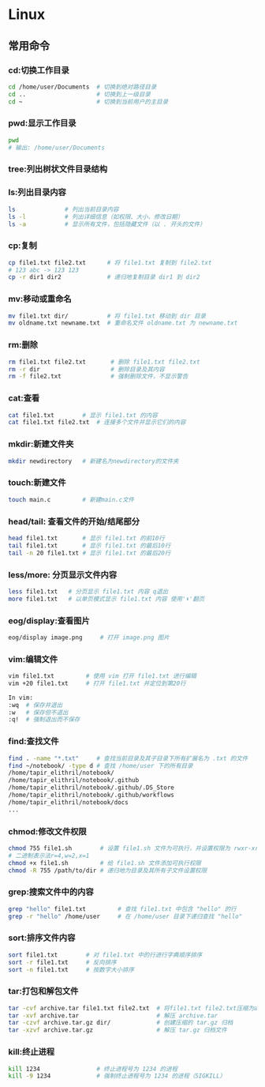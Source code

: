 # Linux
## 常用命令
### cd:切换工作目录
```sh
cd /home/user/Documents  # 切换到绝对路径目录
cd ..                    # 切换到上一级目录
cd ~                     # 切换到当前用户的主目录
```
### pwd:显示工作目录
```sh
pwd
# 输出: /home/user/Documents
```
### tree:列出树状文件目录结构  
### ls:列出目录内容
```sh
ls              # 列出当前目录内容
ls -l           # 列出详细信息（如权限、大小、修改日期）
ls -a           # 显示所有文件，包括隐藏文件（以 . 开头的文件）
```
### cp:复制
```sh
cp file1.txt file2.txt      # 将 file1.txt 复制到 file2.txt
# 123 abc -> 123 123
cp -r dir1 dir2             # 递归地复制目录 dir1 到 dir2
```
### mv:移动或重命名
```sh
mv file1.txt dir/           # 将 file1.txt 移动到 dir 目录
mv oldname.txt newname.txt  # 重命名文件 oldname.txt 为 newname.txt
```
### rm:删除
```sh
rm file1.txt file2.txt       # 删除 file1.txt file2.txt
rm -r dir                    # 删除目录及其内容
rm -f file2.txt              # 强制删除文件，不显示警告
```
### cat:查看
```sh
cat file1.txt        # 显示 file1.txt 的内容
cat file1.txt file2.txt  # 连接多个文件并显示它们的内容
```
### mkdir:新建文件夹
```sh
mkdir newdirectory   # 新建名为newdirectory的文件夹 
```
### touch:新建文件
```sh
touch main.c         # 新建main.c文件
``` 
### head/tail: 查看文件的开始/结尾部分
```sh
head file1.txt       # 显示 file1.txt 的前10行
tail file1.txt       # 显示 file1.txt 的最后10行
tail -n 20 file1.txt # 显示 file1.txt 的最后20行
```
### less/more: 分页显示文件内容
```sh
less file1.txt   # 分页显示 file1.txt 内容 q退出
more file1.txt   # 以单页模式显示 file1.txt 内容 使用'⬇'翻页
```
### eog/display:查看图片
```sh
eog/display image.png     # 打开 image.png 图片
```
### vim:编辑文件
```sh
vim file1.txt         # 使用 vim 打开 file1.txt 进行编辑
vim +20 file1.txt     # 打开 file1.txt 并定位到第20行
```
```sh
In vim:
:wq  # 保存并退出
:w   # 保存但不退出
:q!  # 强制退出而不保存
```
### find:查找文件
```sh
find . -name "*.txt"     # 查找当前目录及其子目录下所有扩展名为 .txt 的文件
find ~/notebook/ -type d # 查找 /home/user 下的所有目录
/home/tapir_elithril/notebook/
/home/tapir_elithril/notebook/.github
/home/tapir_elithril/notebook/.github/.DS_Store
/home/tapir_elithril/notebook/.github/workflows
/home/tapir_elithril/notebook/docs
...
```
### chmod:修改文件权限
```sh
chmod 755 file1.sh        # 设置 file1.sh 文件为可执行，并设置权限为 rwxr-xr-x
# 二进制表示法r=4,w=2,x=1
chmod +x file1.sh         # 给 file1.sh 文件添加可执行权限
chmod -R 755 /path/to/dir # 递归地为目录及其所有子文件设置权限
```
### grep:搜索文件中的内容
```sh
grep "hello" file1.txt         # 查找 file1.txt 中包含 "hello" 的行
grep -r "hello" /home/user     # 在 /home/user 目录下递归查找 "hello"
```
### sort:排序文件内容
```sh
sort file1.txt        # 对 file1.txt 中的行进行字典顺序排序
sort -r file1.txt     # 反向排序
sort -n file1.txt     # 按数字大小排序
```
### tar:打包和解包文件
```sh
tar -cvf archive.tar file1.txt file2.txt  # 将file1.txt file2.txt压缩为archive.tar
tar -xvf archive.tar                      # 解压 archive.tar
tar -czvf archive.tar.gz dir/             # 创建压缩的 tar.gz 归档
tar -xzvf archive.tar.gz                  # 解压 tar.gz 归档文件
```
### kill:终止进程
```sh
kill 1234                # 终止进程号为 1234 的进程
kill -9 1234             # 强制终止进程号为 1234 的进程（SIGKILL）
```